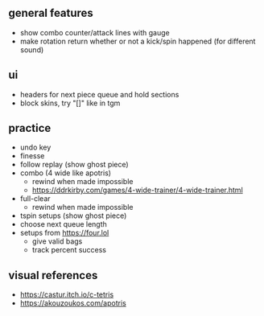 ## general features

- show combo counter/attack lines with gauge
- make rotation return whether or not a kick/spin happened (for different sound)

## ui

- headers for next piece queue and hold sections
- block skins, try "[]" like in tgm

## practice

- undo key
- finesse
- follow replay (show ghost piece)
- combo (4 wide like apotris)
  - rewind when made impossible
  - <https://ddrkirby.com/games/4-wide-trainer/4-wide-trainer.html>
- full-clear
  - rewind when made impossible
- tspin setups (show ghost piece)
- choose next queue length
- setups from <https://four.lol>
  - give valid bags
  - track percent success

## visual references
- <https://castur.itch.io/c-tetris>
- <https://akouzoukos.com/apotris>

